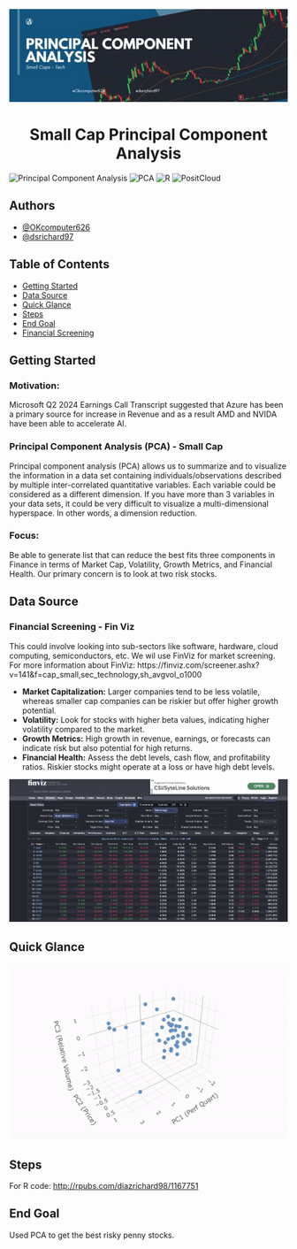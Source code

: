 <!DOCTYPE html>
<html lang="en">
<head>
    <meta charset="UTF-8">
</head>
<body>

<!-- Center Banner -->
<div align="center">
    <img src="2.jpg" alt="Principal Component Analysis" style="width:auto; height:auto;" allow="autoplay">
    <h1>Small Cap Principal Component Analysis</h1>
</div>

<!-- Badges -->
<div>
    <img src="https://img.shields.io/badge/PCA%2B-green" title="Principal Component Analysis">
    <img src="https://img.shields.io/badge/R%2B-orange" title="PCA">
    <img src="https://img.shields.io/badge/R%2B-orange" title="R">
    <img src="https://img.shields.io/badge/PositCloud%2B-red" title="PositCloud">
</div>

<!-- Authors -->
<div>
    <h2>Authors</h2>
    <ul>
        <li><a href="https://github.com/OKcomputer626">@OKcomputer626</a></li>
        <li><a href="https://github.com/dsrichard97">@dsrichard97</a></li>
    </ul>
</div>

<!-- Table of Contents -->
<div>
    <h2>Table of Contents</h2>
    <ul>
        <li><a href="#getting-started" target="_parent">Getting Started</a></li>
        <li><a href="#data-source">Data Source</a></li>
        <li><a href="#quick-glance">Quick Glance</a></li>
        <li><a href="#steps">Steps</a></li>
        <li><a href="#end-goal">End Goal</a></li>
        <li><a href="#financial-screening">Financial Screening</a></li>
    </ul>
</div>

<!-- Content Sections -->

<h2 id="getting-started">Getting Started</h2>
<!-- Content for Getting Started -->
<h3>Motivation:</h3>

<p>Microsoft Q2 2024 Earnings Call Transcript suggested that Azure has been a primary source for increase in Revenue and as a result AMD and NVIDA have been able to accelerate AI.</p>

<h3>Principal Component Analysis (PCA) - Small Cap</h3>

<p>Principal component analysis (PCA) allows us to summarize and to visualize the information in a data set containing individuals/observations described by multiple inter-correlated quantitative variables. Each variable could be considered as a different dimension. If you have more than 3 variables in your data sets, it could be very difficult to visualize a multi-dimensional hyperspace. In other words, a dimension reduction.</p>

<h3>Focus:</h3>
<p>Be able to generate list that can reduce the best fits three components in Finance in terms of Market Cap, Volatility, Growth Metrics, and Financial Health. Our primary concern is to look at two risk stocks.</p>

<h2 id="data-source">Data Source</h2>
<!-- Content for Data Source -->
<h3 id="financial-screening">Financial Screening - Fin Viz</h3>
<!-- Content for Financial Screening -->
This could involve looking into sub-sectors like software, hardware, cloud computing, semiconductors, etc. We wil use FinViz for market screening. For more information about FinViz: https://finviz.com/screener.ashx?v=141&f=cap_small,sec_technology,sh_avgvol_o1000

<ul>
    <li><strong>Market Capitalization:</strong> Larger companies tend to be less volatile, whereas smaller cap companies can be riskier but offer higher growth potential.</li>
    <li><strong>Volatility:</strong> Look for stocks with higher beta values, indicating higher volatility compared to the market.</li>
    <li><strong>Growth Metrics:</strong> High growth in revenue, earnings, or forecasts can indicate risk but also potential for high returns.</li>
    <li><strong>Financial Health:</strong> Assess the debt levels, cash flow, and profitability ratios. Riskier stocks might operate at a loss or have high debt levels.</li>
</ul>

<!-- Center Banner -->
<div align="center">
    <img src="fin.jpeg" alt="Principal Component Analysis" style="width:auto; height:auto;" allow="autoplay">
</div>



<h2 id="quick-glance">Quick Glance</h2>
<!-- Content for Quick Glance -->

<div align="center">
    <img src="gif1.gif" alt="Principal Component Analysis" style="width:auto; height:auto;" allow="autoplay">
</div>




<h2 id="steps">Steps</h2>
<!-- Content for Steps -->

For R code: http://rpubs.com/diazrichard98/1167751






<h2 id="end-goal">End Goal</h2>
<!-- Content for End Goal -->

<p>
    Used PCA to get the best risky penny stocks. 
<p>












</body>
</html>

